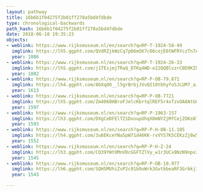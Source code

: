 ```yaml
---
layout: pathway
title: 16b6b1f04275f2b01ff278a5bd4fdbde
type: chronological-backwards
path_hash: 16b6b1f04275f2b01ff278a5bd4fdbde
date: 2018-06-10 19:35:23
objects:
- weblink: https://www.rijksmuseum.nl/en/search?q=RP-T-1924-58-49
  imglink: https://lh5.ggpht.com/QVdRZjkWzCq7pD6mSK7c66cojE6tWFRYczTn7Ayxjb7yBg0Tu3mum4li2shW24J0B7taJ4a3gwhA7Fdmh7nuwhpJCVU=s200
  year: 1886
- weblink: https://www.rijksmuseum.nl/en/search?q=RP-T-1924-26-33
  imglink: https://lh5.ggpht.com/j1TEsjmjTRaQ_DTKq4WD-e22QQBlszrC0D9KIhRwODyVBGN4kWw7hm3XAUD-ZvwUqZUpIX8u0bmQF0sE7kuPZU6a79A=s200
  year: 1882
- weblink: https://www.rijksmuseum.nl/en/search?q=RP-P-OB-79.871
  imglink: https://lh4.ggpht.com/8bXqOO__l5grBrbjJVvQI10tbhyfo5JLUM7_aJ4S6iOjfWpyrf87x2VCapv8JkQi5C78gbxlFejFXBc9oAZl5V8iYt8=s200
  year: 1613
- weblink: https://www.rijksmuseum.nl/en/search?q=RP-P-OB-7721
  imglink: https://lh5.ggpht.com/Zm4060HBroFJelcKbrtqlREF5r4xTzvOA8AtG0ugBzCki0cxPEMNVJhDGh9UxHHMTkXnuU0Kxqy8kmG9S7lns1Qup28=s200
  year: 1597
- weblink: https://www.rijksmuseum.nl/en/search?q=RP-P-1963-157
  imglink: https://lh3.ggpht.com/DXgCeDFElTZ1DxoupUhqX0mNYZjMfCejZOKsNl-_LjQIlEzyJfz0L1XMh9Qt-7v8YWCmfTbf7pyinrEkoEpox7alww=s200
  year: 1593
- weblink: https://www.rijksmuseum.nl/en/search?q=RP-P-H-OB-11.105
  imglink: https://lh4.ggpht.com/3u6EKceYNa5pW71d46KK-rvVYS7K5CEKzZj8w5uyFGiz7KAzPn3re94QGYHPvRDvKzOuG8A_a_lbmwtiNYECooDIem8=s200
  year: 1552
- weblink: https://www.rijksmuseum.nl/en/search?q=RP-P-H-Z-24
  imglink: https://lh3.ggpht.com/CO39YWtOMnVDcGGFTZlVy_w1r3UCx8NzN9npx3w4iSFRqEArxeUDFayosSVCVdFZYfIZp8E6C5w0ElsoKNUiPNJHKTFb=s200
  year: 1545
- weblink: https://www.rijksmuseum.nl/en/search?q=RP-P-OB-10.977
  imglink: https://lh6.ggpht.com/SQH5MUhiZvP2c91b9uWrk3GvtbbeaRF3Grbkj3VwOYyP63VIzsnsOCSWk9FnbNy9gNSE5yOujOCyzBm_WoRfs4jce9M=s200
  year: 1543

---
```

